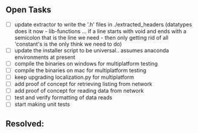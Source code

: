 Open Tasks
---

- [ ] update extractor to write the '.h' files in ./extracted_headers (datatypes does it now - lib-functions ... if a line starts with void and ends with a semicolon that is the line we need - then only getting rid of all 'constant's is the only think we need to do)
- [ ] update the installer script to be universal.. assumes anaconda environments at present
- [ ] compile the binaries on windows for multiplatform testing
- [ ] compile the binaries on mac for multiplatform testing
- [ ] keep upgrading localization.py for multiplatform
- [ ] add proof of concept for retrieving listing from network
- [ ] add proof of concept for reading data from network
- [ ] test and verify formatting of data reads
- [ ] start making unit tests

Resolved:
---

